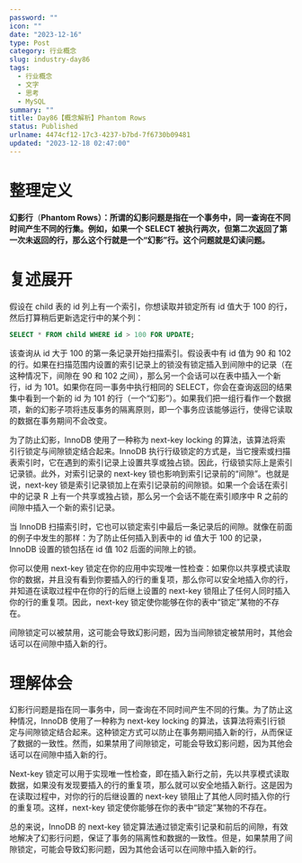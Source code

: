 ```yaml
---
password: ""
icon: ""
date: "2023-12-16"
type: Post
category: 行业概念
slug: industry-day86
tags:
  - 行业概念
  - 文字
  - 思考
  - MySQL
summary: ""
title: Day86【概念解析】Phantom Rows
status: Published
urlname: 4474cf12-17c3-4237-b7bd-7f6730b09481
updated: "2023-12-18 02:47:00"
---
```


# 整理定义

**幻影行**（**Phantom Rows）：**所谓的幻影问题是指在一个事务中，同一查询在不同时间产生不同的行集。例如，如果一个 SELECT 被执行两次，但第二次返回了第一次未返回的行，那么这个行就是一个“幻影”行。这个问题就是**幻读问题。**

# 复述展开

假设在 child 表的 id 列上有一个索引，你想读取并锁定所有 id 值大于 100 的行，然后打算稍后更新选定行中的某个列：

```sql
SELECT * FROM child WHERE id > 100 FOR UPDATE;
```

该查询从 id 大于 100 的第一条记录开始扫描索引。假设表中有 id 值为 90 和 102 的行。如果在扫描范围内设置的索引记录上的锁没有锁定插入到间隙中的记录（在这种情况下，间隙在 90 和 102 之间），那么另一个会话可以在表中插入一个新行，id 为 101。如果你在同一事务中执行相同的 SELECT，你会在查询返回的结果集中看到一个新的 id 为 101 的行（一个“幻影”）。如果我们把一组行看作一个数据项，新的幻影子项将违反事务的隔离原则，即一个事务应该能够运行，使得它读取的数据在事务期间不会改变。

为了防止幻影，InnoDB 使用了一种称为 next-key locking 的算法，该算法将索引行锁定与间隙锁定结合起来。InnoDB 执行行级锁定的方式是，当它搜索或扫描表索引时，它在遇到的索引记录上设置共享或独占锁。因此，行级锁实际上是索引记录锁。此外，对索引记录的 next-key 锁也影响到索引记录前的“间隙”。也就是说，next-key 锁是索引记录锁加上在索引记录前的间隙锁。如果一个会话在索引中的记录 R 上有一个共享或独占锁，那么另一个会话不能在索引顺序中 R 之前的间隙中插入一个新的索引记录。

当 InnoDB 扫描索引时，它也可以锁定索引中最后一条记录后的间隙。就像在前面的例子中发生的那样：为了防止任何插入到表中的 id 值大于 100 的记录，InnoDB 设置的锁包括在 id 值 102 后面的间隙上的锁。

你可以使用 next-key 锁定在你的应用中实现唯一性检查：如果你以共享模式读取你的数据，并且没有看到你要插入的行的重复项，那么你可以安全地插入你的行，并知道在读取过程中在你的行的后继上设置的 next-key 锁阻止了任何人同时插入你的行的重复项。因此，next-key 锁定使你能够在你的表中“锁定”某物的不存在。

间隙锁定可以被禁用，这可能会导致幻影问题，因为当间隙锁定被禁用时，其他会话可以在间隙中插入新的行。

# 理解体会

幻影行问题是指在同一事务中，同一查询在不同时间产生不同的行集。为了防止这种情况，InnoDB 使用了一种称为 next-key locking 的算法，该算法将索引行锁定与间隙锁定结合起来。这种锁定方式可以防止在事务期间插入新的行，从而保证了数据的一致性。然而，如果禁用了间隙锁定，可能会导致幻影问题，因为其他会话可以在间隙中插入新的行。

Next-key 锁定可以用于实现唯一性检查，即在插入新行之前，先以共享模式读取数据，如果没有发现要插入的行的重复项，那么就可以安全地插入新行。这是因为在读取过程中，对你的行的后继设置的 next-key 锁阻止了其他人同时插入你的行的重复项。这样，next-key 锁定使你能够在你的表中“锁定”某物的不存在。

总的来说，InnoDB 的 next-key 锁定算法通过锁定索引记录和前后的间隙，有效地解决了幻影行问题，保证了事务的隔离性和数据的一致性。但是，如果禁用了间隙锁定，可能会导致幻影问题，因为其他会话可以在间隙中插入新的行。
